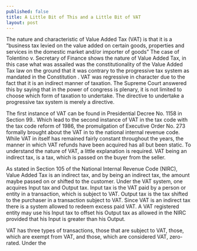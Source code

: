 ```yaml
---
published: false
title: A Little Bit of This and a Little Bit of VAT
layout: post
---
```

The nature and characteristic of Value Added Tax (VAT) is that it is a “business tax levied on the value added on certain goods, properties and services in the domestic market and/or importer of goods”
The case of Tolentino v. Secretary of Finance shows the nature of Value Added Tax, in this case what was assailed was the constitutionality of the Value Added Tax law on the ground that it was contrary to the progressive tax system as mandated in the Constitution . VAT was regressive in character due to the fact that it is an indirect manner of taxation. The Supreme Court answered this by saying that in the power of congress is plenary, it is not limited to choose which form of taxation to undertake. The directive to undertake a progressive tax system is merely a directive.

The first instance of VAT can be found in Presidential Decree No. 1158 in Section 99.. Which lead to the second instance of VAT in the tax code with the tax code reform of 1986, the promulgation of Executive Order No. 273 formally brought about the VAT in to the national internal revenue code. 
While VAT in itself has remained fairly constant throughout the years, the manner in which VAT refunds have been acquired has all but been static. To understand the nature of VAT, a little explanation is required. VAT being an indirect tax, is a tax, which is passed on the buyer from the seller.

As stated in Section 105 of the National Internal Revenue Code (NIRC), Value Added Tax is an indirect tax, and by being an indirect tax, the amount maybe passed on or shifted to the customer. Under the VAT system, one acquires Input tax and Output tax. Input tax is the VAT paid by a person or entity in a transaction, which is subject to VAT. Output tax is the tax shifted to the purchaser in a transaction subject to VAT. Since VAT is an indirect tax there is a system allowed to redeem excess paid VAT. A VAT registered entity may use his Input tax to offset his Output tax as allowed in the NIRC provided that his Input is greater than his Output. 

VAT has three types of transactions, those that are subject to VAT, those, which are exempt from VAT, and those, which are considered VAT, zero-rated. Under the
